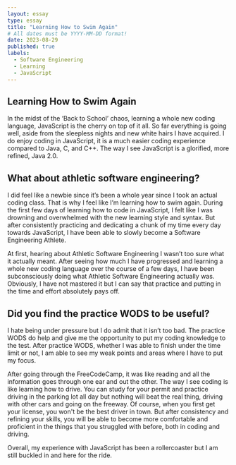 ```yaml
---
layout: essay
type: essay
title: "Learning How to Swim Again"
# All dates must be YYYY-MM-DD format!
date: 2023-08-29
published: true
labels:
  - Software Engineering
  - Learning
  - JavaScript
---
```

## Learning How to Swim Again

In the midst of the ‘Back to School’ chaos, learning a whole new coding language, JavaScript is the cherry on top of it all. So far everything is going well, aside from the sleepless nights and new white hairs I have acquired. I do enjoy coding in JavaScript, it is a much easier coding experience compared to Java, C, and C++. The way I see JavaScript is a glorified, more refined, Java 2.0. 

## What about athletic software engineering?
I did feel like a newbie since it’s been a whole year since I took an actual coding class. That is why I feel like I’m learning how to swim again. During the first few days of learning how to code in JavaScript, I felt like I was drowning and overwhelmed with the new learning style and syntax. But after consistently practicing and dedicating a chunk of my time every day towards JavaScript, I have been able to slowly become a Software Engineering Athlete. 

At first, hearing about Athletic Software Engineering I wasn’t too sure what it actually meant. After seeing how much I have progressed and learning a whole new coding language over the course of a few days, I have been subconsciously doing what Athletic Software Engineering actually was. Obviously, I have not mastered it but I can say that practice and putting in the time and effort absolutely pays off.

## Did you find the practice WODS to be useful?
I hate being under pressure but I do admit that it isn’t too bad. The practice WODS do help and give me the opportunity to put my coding knowledge to the test. After practice WODS, whether I was able to finish under the time limit or not, I am able to see my weak points and areas where I have to put my focus. 

After going through the FreeCodeCamp, it was like reading and all the information goes through one ear and out the other. The way I see coding is like learning how to drive. You can study for your permit and practice driving in the parking lot all day but nothing will beat the real thing, driving with other cars and going on the freeway. Of course, when you first get your license, you won't be the best driver in town. But after consistency and refining your skills, you will be able to become more comfortable and proficient in the things that you struggled with before, both in coding and driving. 

Overall, my experience with JavaScript has been a rollercoaster but I am still buckled in and here for the ride. 

